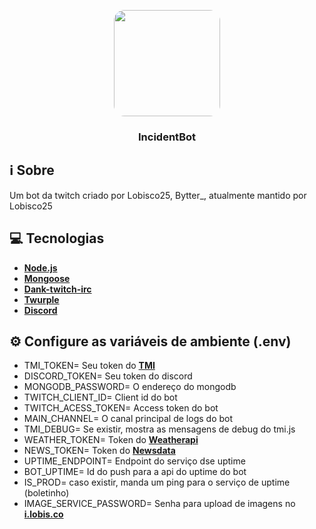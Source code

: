 <p align="center"><img src="https://f.feridinha.com/syGdx.png" width="170" style="border-radius: 10%;"></p>

<h3 align="center"><strong>IncidentBot</strong></h2>

## ℹ️ Sobre

Um bot da twitch criado por Lobisco25, Bytter_, atualmente mantido por Lobisco25

## 💻 Tecnologias

- [**Node.js**](https://nodejs.dev/)
- [**Mongoose**](https://www.npmjs.com/package/mongoose)
- [**Dank-twitch-irc**](https://kararty.github.io/dank-twitch-irc/)
- [**Twurple**](https://twurple.js.org/)
- [**Discord**](https://discord.com/developers/docs/getting-started#creating-an-app)


## ⚙️ Configure as variáveis de ambiente (.env)

- TMI_TOKEN= Seu token do [**TMI**](https://twitchapps.com/tmi/)
- DISCORD_TOKEN= Seu token do discord
- MONGODB_PASSWORD= O endereço do mongodb
- TWITCH_CLIENT_ID= Client id do bot
- TWITCH_ACESS_TOKEN= Access token do bot
- MAIN_CHANNEL= O canal principal de logs do bot
- TMI_DEBUG= Se existir, mostra as mensagens de debug do tmi.js
- WEATHER_TOKEN= Token do [**Weatherapi**](https://www.weatherapi.com/)
- NEWS_TOKEN= Token do [**Newsdata**](https://newsdata.io/)
- UPTIME_ENDPOINT= Endpoint do serviço dse uptime
- BOT_UPTIME= Id do push para a api do uptime do bot 
- IS_PROD= caso existir, manda um ping para o serviço de uptime (boletinho)
- IMAGE_SERVICE_PASSWORD= Senha para upload de imagens no [**i.lobis.co**](https://github.com/lobisco25/i.lobis.co)
